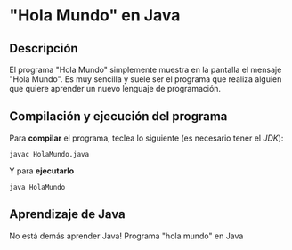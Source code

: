 # "Hola Mundo" en Java

## Descripción

El programa "Hola Mundo" simplemente muestra en la pantalla el mensaje "Hola Mundo". Es muy sencilla y suele ser el programa que realiza alguien que quiere aprender un nuevo lenguaje de programación.

## Compilación y ejecución del programa

Para **compilar** el programa, teclea lo siguiente (es necesario tener el *JDK*):

```console
javac HolaMundo.java
```

Y para **ejecutarlo**

```console
java HolaMundo
```

## Aprendizaje de Java

No está demás aprender Java!
Programa "hola mundo" en Java

